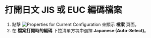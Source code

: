 # 打開日文 JIS 或 EUC 編碼檔案

1. 點擊 ![Properties for Current Configuration](../../images/properties..png)
來顯示 **檔案** 頁面。
2. 在 **檔案打開時的編碼** 下拉清單方塊中選擇 **Japanese (Auto-Select)**。
